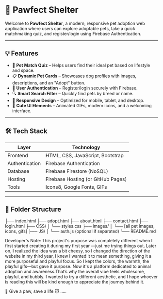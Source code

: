 # 🐾 Pawfect Shelter

Welcome to **Pawfect Shelter**, a modern, responsive pet adoption web application where users can explore adoptable pets, take a quick matchmaking quiz, and register/login using Firebase Authentication.

---

## 💡 Features

- 🐶 **Pet Match Quiz** – Helps users find their ideal pet based on lifestyle and space.
- 📋 **Dynamic Pet Cards** – Showcases dog profiles with images, descriptions, and an "Adopt" button.
- 🔐 **User Authentication** – Register/login securely with Firebase.
- 🔍 **Smart Search Filter** – Quickly find pets by breed or name.
- 🧭 **Responsive Design** – Optimized for mobile, tablet, and desktop.
- 🎨 **Cute UI Elements** – Animated GIFs, modern icons, and a welcoming interface.

---

## 🛠️ Tech Stack

| Layer         | Technology                       |
|---------------|----------------------------------|
| Frontend      | HTML, CSS, JavaScript, Bootstrap |
| Authentication| Firebase Authentication          |
| Database      | Firebase Firestore (NoSQL)       |
| Hosting       | Firebase Hosting (or GitHub Pages)|
| Tools         | Icons8, Google Fonts, GIFs       |

---

## 📁 Folder Structure

├── index.html
├── adopt.html
├── about.html
├── contact.html
├── login.html
├── CSS/
│ └── styles.css
├── images/
│ └── [all pet images, icons, gifs]
├── JS/
│ └── auth.js (optional if separated)
└── README.md

Developer's Note:
This project's purpose was completely different when I first started creating it during my first year —just me trying things out. Later on, I realized the idea was a bit cheesy, so I changed the direction of 
the website in my third year, I knew I wanted it to mean something, giving it a more purposeful and playful focus. So I kept the colors, the warmth, the playful gifs—but gave it purpose. 
Now it's a platform dedicated to animal adoption and awareness.That’s why the overall vibe feels wholesome, playful, and bubbly. I wanted to try a different aesthetic, and I hope whoever 
is reading this will be kind enough to appreciate the journey behind it.


🐶 Give a paw, save a life 🐱 .....


